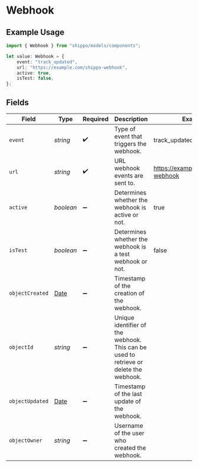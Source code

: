 # Webhook

## Example Usage

```typescript
import { Webhook } from "shippo/models/components";

let value: Webhook = {
    event: "track_updated",
    url: "https://example.com/shippo-webhook",
    active: true,
    isTest: false,
};
```

## Fields

| Field                                                                                         | Type                                                                                          | Required                                                                                      | Description                                                                                   | Example                                                                                       |
| --------------------------------------------------------------------------------------------- | --------------------------------------------------------------------------------------------- | --------------------------------------------------------------------------------------------- | --------------------------------------------------------------------------------------------- | --------------------------------------------------------------------------------------------- |
| `event`                                                                                       | *string*                                                                                      | :heavy_check_mark:                                                                            | Type of event that triggers the webhook.                                                      | track_updated                                                                                 |
| `url`                                                                                         | *string*                                                                                      | :heavy_check_mark:                                                                            | URL webhook events are sent to.                                                               | https://example.com/shippo-webhook                                                            |
| `active`                                                                                      | *boolean*                                                                                     | :heavy_minus_sign:                                                                            | Determines whether the webhook is active or not.                                              | true                                                                                          |
| `isTest`                                                                                      | *boolean*                                                                                     | :heavy_minus_sign:                                                                            | Determines whether the webhook is a test webhook or not.                                      | false                                                                                         |
| `objectCreated`                                                                               | [Date](https://developer.mozilla.org/en-US/docs/Web/JavaScript/Reference/Global_Objects/Date) | :heavy_minus_sign:                                                                            | Timestamp of the creation of the webhook.                                                     |                                                                                               |
| `objectId`                                                                                    | *string*                                                                                      | :heavy_minus_sign:                                                                            | Unique identifier of the webhook. This can be used to retrieve or delete the webhook.         |                                                                                               |
| `objectUpdated`                                                                               | [Date](https://developer.mozilla.org/en-US/docs/Web/JavaScript/Reference/Global_Objects/Date) | :heavy_minus_sign:                                                                            | Timestamp of the last update of the webhook.                                                  |                                                                                               |
| `objectOwner`                                                                                 | *string*                                                                                      | :heavy_minus_sign:                                                                            | Username of the user who created the webhook.                                                 |                                                                                               |